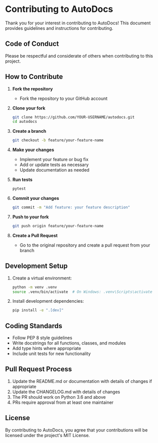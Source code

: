 # Contributing to AutoDocs

Thank you for your interest in contributing to AutoDocs! This document provides guidelines and instructions for contributing.

## Code of Conduct

Please be respectful and considerate of others when contributing to this project.

## How to Contribute

1. **Fork the repository**
   - Fork the repository to your GitHub account

2. **Clone your fork**
   ```bash
   git clone https://github.com/YOUR-USERNAME/autodocs.git
   cd autodocs
   ```

3. **Create a branch**
   ```bash
   git checkout -b feature/your-feature-name
   ```

4. **Make your changes**
   - Implement your feature or bug fix
   - Add or update tests as necessary
   - Update documentation as needed

5. **Run tests**
   ```bash
   pytest
   ```

6. **Commit your changes**
   ```bash
   git commit -m "Add feature: your feature description"
   ```

7. **Push to your fork**
   ```bash
   git push origin feature/your-feature-name
   ```

8. **Create a Pull Request**
   - Go to the original repository and create a pull request from your branch

## Development Setup

1. Create a virtual environment:
   ```bash
   python -m venv .venv
   source .venv/bin/activate  # On Windows: .venv\Scripts\activate
   ```

2. Install development dependencies:
   ```bash
   pip install -e ".[dev]"
   ```

## Coding Standards

- Follow PEP 8 style guidelines
- Write docstrings for all functions, classes, and modules
- Add type hints where appropriate
- Include unit tests for new functionality

## Pull Request Process

1. Update the README.md or documentation with details of changes if appropriate
2. Update the CHANGELOG.md with details of changes
3. The PR should work on Python 3.6 and above
4. PRs require approval from at least one maintainer

## License

By contributing to AutoDocs, you agree that your contributions will be licensed under the project's MIT License.